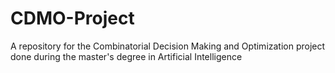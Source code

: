 # CDMO-Project
A repository for the Combinatorial Decision Making and Optimization project done during the master's degree in Artificial Intelligence
